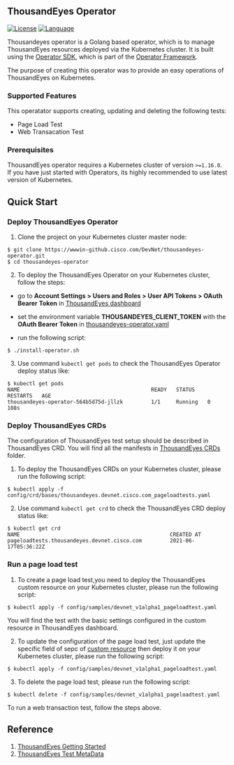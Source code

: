 ## ThousandEyes Operator
[![License](https://img.shields.io/badge/license-Apache%202-4EB1BA.svg)](https://www.apache.org/licenses/LICENSE-2.0.html)
[![Language](https://img.shields.io/badge/Language-Go-blue.svg)](https://golang.org/)

Thousandeyes operator is a Golang based operator, which is to manage ThousandEyes resources deployed via the Kubernetes cluster.
It is built using the [Operator SDK](https://github.com/operator-framework/operator-sdk), which is part of the [Operator Framework](https://github.com/operator-framework/).

The purpose of creating this operator was to provide an easy operations of ThousandEyes on Kubernetes.

### Supported Features
This operatator supports creating, updating and deleting the following tests:
- Page Load Test 
- Web Transacation Test

### Prerequisites

ThousandEyes operator requires a Kubernetes cluster of version `>=1.16.0`. If you have just started with Operators, its highly recommended to use latest version of Kubernetes.

## Quick Start

### Deploy ThousandEyes Operator

1. Clone the project on your Kubernetes cluster master node:
```
$ git clone https://wwwin-github.cisco.com/DevNet/thousandeyes-operator.git
$ cd thousandeyes-operator
```

2. To deploy the ThousandEyes Operator on your Kubernetes cluster, follow the steps:
* go to **Account Settings > Users and Roles > User API Tokens > OAuth Bearer Token** in [ThousandEyes dashboard](https://app.thousandeyes.com/login)
* set the environment variable **THOUSANDEYES_CLIENT_TOKEN** with the **OAuth Bearer Token** in [thousandeyes-operator.yaml](./operator.yaml)

* run the following script:

```
$ ./install-operator.sh
```

3. Use command ```kubectl get pods``` to check the ThousandEyes Operator deploy status like:

```
$ kubectl get pods
NAME                                          READY   STATUS    RESTARTS   AGE
thousandeyes-operator-564b5d75d-jllzk         1/1     Running   0          108s
```

### Deploy ThousandEyes CRDs

The configuration of ThousandEyes test setup should be described in ThousandEyes CRD. You will find all the manifests in [ThousandEyes CRDs](./config/crd/bases) folder.

1. To deploy the ThousandEyes CRDs on your Kubernetes cluster, please run the following script:

```
$ kubectl apply -f config/crd/bases/thousandeyes.devnet.cisco.com_pageloadtests.yaml
```

2.  Use command ```kubectl get crd``` to check the ThousandEyes CRD deploy status like: 
```
$ kubectl get crd
NAME                                                CREATED AT
pageloadtests.thousandeyes.devnet.cisco.com         2021-06-17T05:36:22Z
```
### Run a page load test
1. To create a page load test,you need to deploy the ThousandEyes custom resource on your Kubernetes cluster, please run the following script:
```
$ kubectl apply -f config/samples/devnet_v1alpha1_pageloadtest.yaml
```
You will find the test with the basic settings configured in the custom resource in ThousandEyes dashboard.

2. To update the configuration of the page load test, just update the specific field of sepc of [custom resource](./config/samples) then deploy it on your Kubernetes cluster, please run the following script:
```
$ kubectl apply -f config/samples/devnet_v1alpha1_pageloadtest.yaml
```
3. To delete the page load test, please run the following script:
```
$ kubectl delete -f config/samples/devnet_v1alpha1_pageloadtest.yaml
```

To run a web transaction test, follow the steps above.

## Reference
1. [ThousandEyes Getting Started](https://docs.thousandeyes.com/product-documentation/getting-started)
2. [ThousandEyes Test MetaData](https://developer.thousandeyes.com/v6/tests/#/test_metadata)












